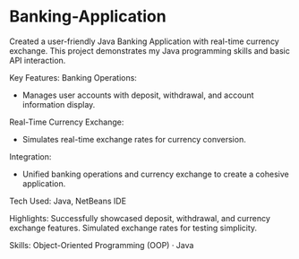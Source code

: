 # Banking-Application
Created a user-friendly Java Banking Application with real-time currency exchange. This project demonstrates my Java programming skills and basic API interaction.

Key Features:
Banking Operations:
 - Manages user accounts with deposit, withdrawal, and account information display.
   
Real-Time Currency Exchange:
 - Simulates real-time exchange rates for currency conversion.

Integration:
 - Unified banking operations and currency exchange to create a cohesive application.

Tech Used:
Java, NetBeans IDE

Highlights:
Successfully showcased deposit, withdrawal, and currency exchange features. Simulated exchange rates for testing simplicity.

Skills: Object-Oriented Programming (OOP) · Java
